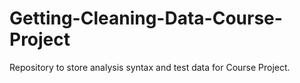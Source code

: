# Getting-Cleaning-Data-Course-Project
Repository to store analysis syntax and test data for Course Project.
